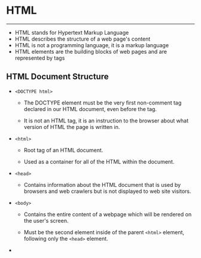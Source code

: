 # HTML
---

- HTML stands for Hypertext Markup Language
- HTML describes the structure of a web page's content
- HTML is not a programming language, it is a markup language
- HTML elements are the building blocks of web pages and are represented by tags


## HTML Document Structure

- `<DOCTYPE html>`
    - The DOCTYPE element must be the very first non-comment tag declared in our HTML document, even before the <html> tag.

    - It is not an HTML tag, it is an instruction to the browser about what version of HTML the page is written in.

- `<html>`
    - Root tag of an HTML document.

    - Used as a container for all of the HTML within the document.

- `<head>`
    - Contains information about the HTML document that is used by browsers and web crawlers but is not displayed to web site visitors.

- `<body>`
    - Contains the entire content of a webpage which will be rendered on the user's screen.
    
    - Must be the second element inside of the parent `<html>` element, following only the `<head>` element. 

- 